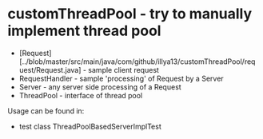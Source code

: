 # customThreadPool - try to manually implement thread pool 
- [Request][../blob/master/src/main/java/com/github/illya13/customThreadPool/request/Request.java] - sample client request
- RequestHandler - sample 'processing' of Request by a Server
- Server - any server side processing of a Request
- ThreadPool - interface of thread pool

Usage can be found in:
- test class ThreadPoolBasedServerImplTest
